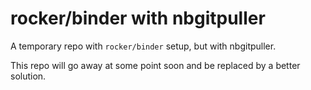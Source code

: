 # rocker/binder with nbgitpuller

A temporary repo with `rocker/binder` setup, but with nbgitpuller.

This repo will go away at some point soon and be replaced by a better
solution.